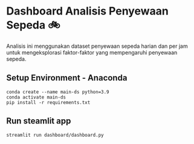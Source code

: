 # Dashboard Analisis Penyewaan Sepeda 🚲
Analisis ini menggunakan dataset penyewaan sepeda harian dan per jam untuk mengeksplorasi faktor-faktor yang mempengaruhi penyewaan sepeda.


## Setup Environment - Anaconda
```
conda create --name main-ds python=3.9
conda activate main-ds
pip install -r requirements.txt
```

## Run steamlit app
```
streamlit run dashboard/dashboard.py
